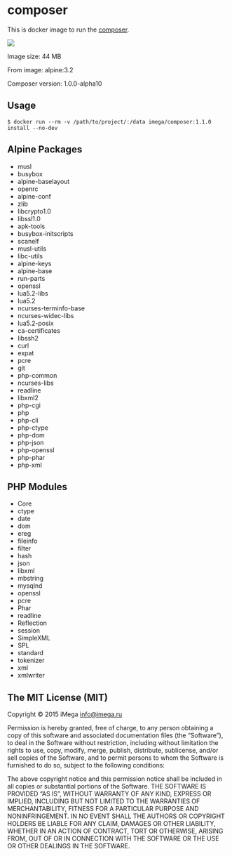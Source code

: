 # composer
This is docker image to run the [composer](https://getcomposer.org).

[![](https://badge.imagelayers.io/imega/composer:1.1.0.svg)](https://imagelayers.io/?images=imega/composer:1.1.0 'Get your own badge on imagelayers.io')

Image size: 44 MB

From image: alpine:3.2

Composer version: 1.0.0-alpha10

## Usage

```
$ docker run --rm -v /path/to/project/:/data imega/composer:1.1.0 install --no-dev
```

## Alpine Packages
  - musl
  - busybox
  - alpine-baselayout
  - openrc
  - alpine-conf
  - zlib
  - libcrypto1.0
  - libssl1.0
  - apk-tools
  - busybox-initscripts
  - scanelf
  - musl-utils
  - libc-utils
  - alpine-keys
  - alpine-base
  - run-parts
  - openssl
  - lua5.2-libs
  - lua5.2
  - ncurses-terminfo-base
  - ncurses-widec-libs
  - lua5.2-posix
  - ca-certificates
  - libssh2
  - curl
  - expat
  - pcre
  - git
  - php-common
  - ncurses-libs
  - readline
  - libxml2
  - php-cgi
  - php
  - php-cli
  - php-ctype
  - php-dom
  - php-json
  - php-openssl
  - php-phar
  - php-xml

## PHP Modules
  - Core
  - ctype
  - date
  - dom
  - ereg
  - fileinfo
  - filter
  - hash
  - json
  - libxml
  - mbstring
  - mysqlnd
  - openssl
  - pcre
  - Phar
  - readline
  - Reflection
  - session
  - SimpleXML
  - SPL
  - standard
  - tokenizer
  - xml
  - xmlwriter

##  The MIT License (MIT)

Copyright © 2015 iMega <info@imega.ru>

Permission is hereby granted, free of charge, to any person obtaining a copy of this software and associated documentation files (the “Software”), to deal in the Software without restriction, including without limitation the rights to use, copy, modify, merge, publish, distribute, sublicense, and/or sell copies of the Software, and to permit persons to whom the Software is furnished to do so, subject to the following conditions:

The above copyright notice and this permission notice shall be included in all copies or substantial portions of the Software.
THE SOFTWARE IS PROVIDED “AS IS”, WITHOUT WARRANTY OF ANY KIND, EXPRESS OR IMPLIED, INCLUDING BUT NOT LIMITED TO THE WARRANTIES OF MERCHANTABILITY, FITNESS FOR A PARTICULAR PURPOSE AND NONINFRINGEMENT. IN NO EVENT SHALL THE AUTHORS OR COPYRIGHT HOLDERS BE LIABLE FOR ANY CLAIM, DAMAGES OR OTHER LIABILITY, WHETHER IN AN ACTION OF CONTRACT, TORT OR OTHERWISE, ARISING FROM, OUT OF OR IN CONNECTION WITH THE SOFTWARE OR THE USE OR OTHER DEALINGS IN THE SOFTWARE.
